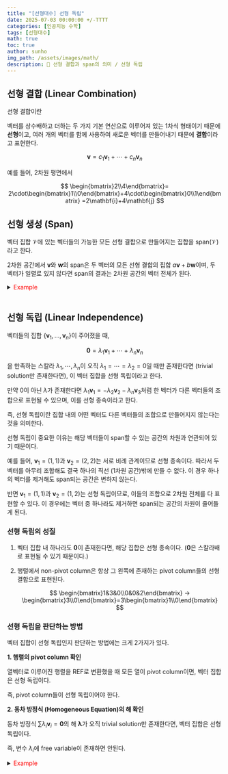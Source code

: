 ```yaml
---
title: "[선형대수] 선형 독립"
date: 2025-07-03 00:00:00 +/-TTTT
categories: [인공지능 수학]
tags: [선형대수]
math: true
toc: true
author: sunho
img_path: /assets/images/math/
description: 📕 선형 결합과 span의 의미 / 선형 독립
---
```


## 선형 결합 (Linear Combination)

선형 결합이란 

벡터를 상수배하고 더하는 두 가지 기본 연산으로 이루어져 있는 1차식 형태이기 때문에 **선형**이고, 여러 개의 벡터를 함께 사용하여 새로운 벡터를 만들어내기 때문에 **결합**이라고 표현한다.

$$
\mathbf{v}=c_1\mathbf{v}_1+\cdots+c_n\mathbf{v}_n
$$

예를 들어, 2차원 평면에서 

$$
\begin{bmatrix}2\\4\end{bmatrix}=
2\cdot\begin{bmatrix}1\\0\end{bmatrix}+4\cdot\begin{bmatrix}0\\1\end{bmatrix}
=2\mathbf{i}+4\mathbf{j}
$$

## 선형 생성 (Span)

벡터 집합 $\mathcal{V}$에 있는 벡터들의 가능한 모든 선형 결합으로 만들어지는 집합을 $\text{span}(\mathcal{V})$라고 한다.

2차원 공간에서 $\mathbf{v}$와 $\mathbf{w}$의 span은 두 벡터의 모든 선형 결합의 집합 $a\mathbf{v}+b\mathbf{w}$이며, 두 벡터가 일렬로 있지 않다면 span의 결과는 2차원 공간의 벡터 전체가 된다.

<details>
<summary><font color='red'>Example</font></summary>
<div markdown="1">
<br>

$$
\text{span}(\begin{bmatrix}1\\0\end{bmatrix},\begin{bmatrix}0\\1\end{bmatrix})=\mathbb{R}^2
$$

$$
\text{span}(\begin{bmatrix}2\\1\end{bmatrix},\begin{bmatrix}1\\3\end{bmatrix})=\begin{bmatrix}2a+b\\a+3b\end{bmatrix}=\mathbb{R}^2
$$

</div>
</details>
<br>

## 선형 독립 (Linear Independence)

벡터들의 집합 $\lbrace\mathbf{v}_1,\dots,\mathbf{v}_n\rbrace$이 주어졌을 때,

$$
\mathbf{0}=\lambda_1\mathbf{v}_1+\cdots+\lambda_n\mathbf{v}_n
$$

을 만족하는 스칼라 $\lambda_1,\cdots,\lambda_n$이 오직 $\lambda_1=\cdots=\lambda_2=0$일 때만 존재한다면 (trivial solution만 존재한다면), 이 벡터 집합을 선형 독립이라고 한다.

만약 0이 아닌 $\lambda$가 존재한다면 $\lambda_1\mathbf{v}_1=-\lambda_2\mathbf{v}_2-\lambda_n\mathbf{v}_3$처럼 한 벡터가 다른 벡터들의 조합으로 표현될 수 있으며, 이를 선형 종속이라고 한다.

즉, 선형 독립이란 집합 내의 어떤 벡터도 다른 벡터들의 조합으로 만들어지지 않는다는 것을 의미한다.

선형 독립이 중요한 이유는 해당 벡터들이 span할 수 있는 공간의 차원과 연관되어 있기 때문이다.

예를 들어, $\mathbf{v}_1=(1,1)$과 $\mathbf{v}_2=(2,2)$는 서로 비례 관계이므로 선형 종속이다. 따라서 두 벡터를 아무리 조합해도 결국 하나의 직선 (1차원 공간)밖에 만들 수 없다. 이 경우 하나의 벡터를 제거해도 span되는 공간은 변하지 않는다.

반면 $\mathbf{v}_1=(1,1)$과 $\mathbf{v}_2=(1,2)$는 선형 독립이므로, 이들의 조합으로 2차원 전체를 다 표현할 수 있다. 이 경우에는 벡터 중 하나라도 제거하면 span되는 공간의 차원이 줄어들게 된다.

### 선형 독립의 성질

1. 벡터 집합 내 하나라도 $\mathbf{0}$이 존재한다면, 해당 집합은 선형 종속이다. ($\mathbf{0}$은 스칼라배로 표현될 수 있기 때문이다.)
2. 행렬에서 non-pivot column은 항상 그 왼쪽에 존재하는 pivot column들의 선형 결합으로 표현된다.
   
   $$
   \begin{bmatrix}1&3&0\\0&0&2\end{bmatrix} → \begin{bmatrix}3\\0\end{bmatrix}=3\begin{bmatrix}1\\0\end{bmatrix}
   $$

### 선형 독립을 판단하는 방법

벡터 집합이 선형 독립인지 판단하는 방법에는 크게 2가지가 있다.

**1. 행렬의 pivot column 확인**

   열벡터로 이루어진 행렬을 REF로 변환했을 때 모든 열이 pivot column이면, 벡터 집합은 선형 독립이다.
    
   즉, pivot column들이 선형 독립이어야 한다.
    
**2. 동차 방정식 (Homogeneous Equation)의 해 확인**

   동차 방정식 $\sum\lambda_i\mathbf{v}_i=\mathbf{0}$의 해 $\boldsymbol\lambda$가 오직 trivial solution만 존재한다면, 벡터 집합은 선형 독립이다.
    
   즉, 변수 $\lambda_i$에 free variable이 존재하면 안된다.

<details>
<summary><font color='red'>Example</font></summary>
<div markdown="1">

아래의 벡터들이 선형 독립인지 판단

$$
\begin{bmatrix}1\\2\\-3\\4\end{bmatrix}
~,~
\begin{bmatrix}1\\1\\0\\2\end{bmatrix}
~,~
\begin{bmatrix}-1\\-2\\1\\1\end{bmatrix}
$$

---

**1. 벡터들을 행렬로 표현**

   $$
   \begin{bmatrix}1&1&-1\\2&1&-2\\-3&0&1\\4&2&1\end{bmatrix}
   $$

**2. 가우스 소거법을 이용해 REF로 변환**

   $$
   \begin{bmatrix}1&1&-1\\0&1&0\\0&0&1\\0&0&0\end{bmatrix}
   $$

**3-1. 행렬의 pivot column 확인**

모든 열이 pivot column이므로, 세 벡터는 선형 독립이다.

**3-2. 동차 방정식의 해 확인**

동차방정식의 해가 trivial solution이므로, 세 벡터는 선형 독립이다.
   
$$
\lambda_1\begin{bmatrix}1\\0\\0\\0\end{bmatrix}+\lambda_2\begin{bmatrix}1\\1\\0\\0\end{bmatrix}
+\lambda_3\begin{bmatrix}-1\\0\\1\\0\end{bmatrix}=\begin{bmatrix}0\\0\\0\\0\end{bmatrix}
$$

위 방정식을 만족시키는 해는 trivial solution밖에 없다.

$$
\boldsymbol{\lambda}=\begin{bmatrix}0\\0\\0\end{bmatrix}
$$

</div>
</details>
